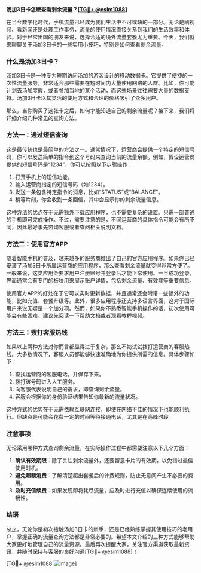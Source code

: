 **汤加3日卡怎麽查看剩余流量？[[TG💪+ @esim1088](https://t.me/s/esim1088)]**

在当今数字化时代，手机流量已经成为我们生活中不可或缺的一部分。无论是刷视频、看新闻还是处理工作事务，流量的使用情况直接关系到我们的生活效率和体验。对于经常出国的朋友来说，选择合适的境外流量套餐尤为重要。今天，我们就来聊聊关于汤加3日卡的一些实用小技巧，特别是如何查看剩余流量。

### 什么是汤加3日卡？

汤加3日卡是一种专为短期访问汤加的游客设计的移动数据卡。它提供了便捷的一次性流量服务，非常适合那些需要在短时间内大量使用网络的人群。比如，你可能计划去汤加度假，或者参加当地的某个活动，而这些场景往往需要大量的数据支持。汤加3日卡以其灵活的使用方式和合理的价格吸引了众多用户。

那么，当你购买了这张卡之后，如何才能知道自己的剩余流量呢？接下来，我们将详细介绍几种常见的查询方法。

### 方法一：通过短信查询

这是最传统也是最简单的方法之一。通常情况下，运营商会提供一个特定的短信号码，你可以发送简单的指令到这个号码来查询当前的流量余额。例如，假设运营商提供的短信号码是“1234”，你可以按照以下步骤操作：

1. 打开手机上的短信功能。
2. 输入运营商指定的短信号码（如1234）。
3. 发送一条包含特定指令的消息，比如“STATUS”或“BALANCE”。
4. 稍等片刻，你会收到一条回信，其中会显示你的剩余流量信息。

这种方法的优点在于无需额外下载应用程序，也不需要复杂的设置。只需一部普通的手机即可完成操作。不过，需要注意的是，不同运营商的具体指令可能会有所不同，因此最好事先咨询客服或者查阅相关说明文档。

### 方法二：使用官方APP

随着智能手机的普及，越来越多的服务商推出了自己的官方应用程序。如果你已经安装了汤加3日卡所属运营商的应用程序，那么查看剩余流量就变得非常方便了。一般来说，这类应用会要求用户注册账号并登录后才能正常使用。一旦成功登录，界面通常会有专门的板块用来展示账户详情，包括剩余流量、有效期等重要信息。

使用官方APP的好处在于它可以实时更新数据，并且通常还会附带一些额外的功能，比如充值、套餐升级等。此外，很多应用程序还支持多语言界面，这对于国际用户来说无疑是一个加分项。然而，如果你不熟悉智能手机操作的话，初次使用可能会有些困难，建议先阅读一下帮助文档或者观看教程视频。

### 方法三：拨打客服热线

如果以上两种方法对你而言都显得过于复杂，那么不妨试试拨打运营商的客服热线。大多数情况下，客服人员都能够快速准确地为你提供所需的信息。具体步骤如下：

1. 查找运营商的客服电话，并保存下来。
2. 拨打该号码进入人工服务。
3. 向客服代表说明自己的需求，即查询剩余流量。
4. 客服会根据你的身份验证结果告知你最新的流量状况。

这种方式的优势在于无需依赖互联网连接，即使在网络不佳的情况下也能顺利执行。但缺点是可能会花费一定的时间等待接通电话，尤其是在高峰时段。

### 注意事项

无论采用哪种方式查询剩余流量，在实际操作过程中都需要注意以下几个方面：

1. **确认有效期限**：除了关注剩余流量外，还要留意卡片的有效期，以免错过最佳使用时机。
2. **避免超额消费**：了解清楚超出套餐后的计费规则，防止无意间产生不必要的费用。
3. **及时充值续费**：如果发现即将耗尽流量，应及时进行充值以确保连续使用的流畅性。

### 结语

总之，无论你是初次接触汤加3日卡的新手，还是已经熟练掌握其使用技巧的老用户，掌握正确的流量查询方法都是非常必要的。希望本文介绍的三种方式能够帮助大家更好地管理自己的流量资源。最后再次提醒大家，关注官方渠道获取最新资讯，并随时保持与客服的良好沟通[[TG💪+ @esim1088](https://t.me/s/esim1088)]！

[[TG💪+ @esim1088](https://t.me/s/esim1088) ![Image](https://i.postimg.cc/4NQfJmqS/Snipaste-2025-05-13-00-14-12.png)]